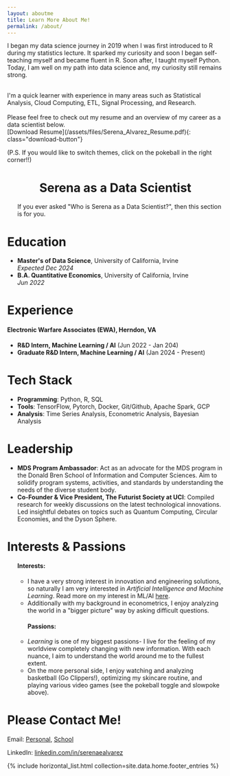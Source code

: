 ```yaml
---
layout: aboutme
title: Learn More About Me!
permalink: /about/
---
```


<div class="card">
<div class="body">

I began my data science journey in 2019 when I was first introduced to R during my statistics lecture. It sparked my curiosity and soon I began self-teaching myself and became fluent in R. Soon after, I taught myself Python. Today, I am well on my path into data science and, my curiosity still remains strong.
<div></div>
<br> I'm a quick learner with experience in many areas such as Statistical Analysis, Cloud Computing, ETL, Signal Processing, and Research.
<div></div>
<br>Please feel free to check out my resume and an overview of my career as a data scientist below.


</div>
</div>
[Download Resume](/assets/files/Serena_Alvarez_Resume.pdf){: class="download-button"}

(P.S. If you would like to switch themes, click on the pokeball in the right corner!!)

<style>
.card .title {
   color: var(--headings);
    text-align: center;
    font-weight: bold;
    position: static;
    top: 0.5em;
    left: 0.5em;
    font-size: 2em;
}
</style>

<div class="card">
<h1 class="title">Serena as a Data Scientist</h1>
<div class="body">
<ul>
  If you ever asked "Who is Serena as a Data Scientist?", then this section is for you. 
</ul>

<div class="card">
<h1 class="header">Education</h1>
<div class="body">
<ul>
  <li><strong>Master's of Data Science</strong>, University of California, Irvine</li> <em>  Expected Dec 2024</em>
  <li><strong>B.A. Quantitative Economics</strong>, University of California, Irvine</li> <em>  Jun 2022</em>
</ul>
</div>
</div>

<div class="card">
<h1 class="header">Experience</h1>
<div class="body">
<h4>Electronic Warfare Associates (EWA), Herndon, VA</h4>
<ul>
  <li><strong>R&D Intern, Machine Learning / AI</strong> (Jun 2022 - Jan 204)</li>
  <li><strong>Graduate R&D Intern, Machine Learning / AI</strong> (Jan 2024 - Present)</li>
</ul>
</div>
</div>

<div class="card">
<h1 class="header">Tech Stack</h1>
<div class="body">
<ul>
  <li><strong>Programming</strong>: Python, R, SQL</li>
  <li><strong>Tools</strong>: TensorFlow, Pytorch, Docker, Git/Github, Apache Spark, GCP</li>
  <li><strong>Analysis</strong>: Time Series Analysis, Econometric Analysis, Bayesian Analysis</li>
</ul>
</div>
</div>

<div class="card">
<h1 class="header">Leadership</h1>
<div class="body">
<ul>
  <li><strong>MDS Program Ambassador</strong>: Act as an advocate for the MDS program in the Donald Bren School of Information and Computer Sciences. Aim to solidify program systems, activities, and standards by understanding the needs of the diverse student body. </li>
  <li><strong>Co-Founder & Vice President, The Futurist Society at UCI</strong>: Compiled research for weekly discussions on the latest technological innovations. Led insightful debates on topics such as Quantum Computing, Circular Economies, and the Dyson Sphere.</li>
</ul>
</div>
</div>

<div class="card">
<h1 class="header">Interests & Passions</h1>
<div class="body">
<ul>
  <h4>Interests: </h4>
  <ul>
    <li>I have a very strong interest in innovation and engineering solutions, so naturally I am very interested in <em>Artificial Intelligence and Machine Learning</em>. Read more on my interest  in ML/AI <a href= "/coming-soon" >here</a>. </li>
    <li>Additionally with my background in econometrics, I enjoy analyzing the world in a "bigger picture" way by asking difficult questions. </li>
  </ul>
  <ul>
  <h4>Passions:</h4>
    <li><em>Learning</em> is one of my biggest passions- I live for the feeling of my worldview completely changing with new information. With each nuance, I aim to understand the world around me to the fullest extent.</li>
    <li>On the more personal side, I enjoy watching and analyzing basketball (Go Clippers!), optimizing my skincare routine, and playing various video games (see the pokeball toggle and slowpoke above).</li>
  </ul>
</ul>
</div>
</div>

</div>
</div>

# Please Contact Me!
Email: [Personal](mailto:serenaealvarez@gmail.com), [School](mailto:sealvare@uci.edu)


LinkedIn: [linkedin.com/in/serenaealvarez](https://www.linkedin.com/in/serenaealvarez)


<footer>
  <div class="dashed"></div>
  {% include horizontal_list.html collection=site.data.home.footer_entries %}
</footer>